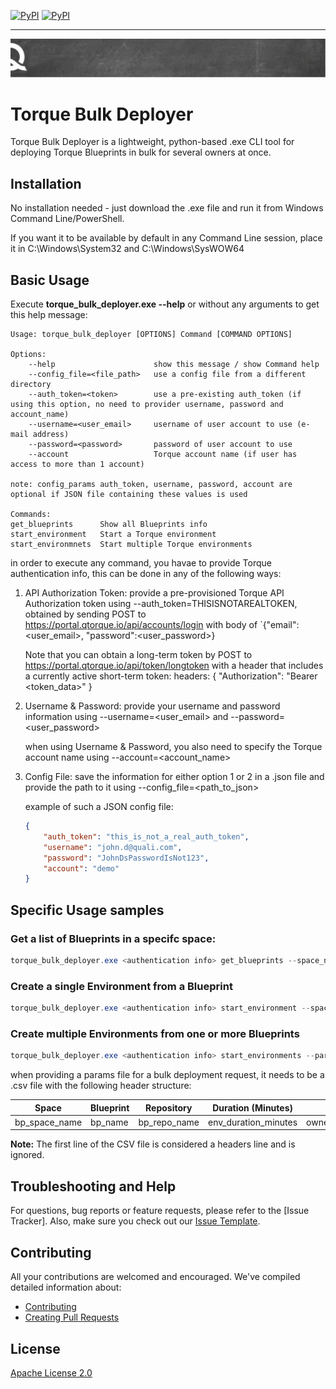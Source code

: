 [![PyPI](https://img.shields.io/pypi/pyversions/shellfoundry.svg?maxAge=2592000)]() [![PyPI](https://img.shields.io/pypi/v/shellfoundry.svg?maxAge=2592000)]()

---

![quali](quali.png)

# Torque Bulk Deployer
Torque Bulk Deployer is a lightweight, python-based .exe CLI tool for deploying Torque Blueprints in bulk for several owners at once. 

## **Installation**
No installation needed - just download the .exe file and run it from Windows Command Line/PowerShell. 

If you want it to be available by default in any Command Line session, place it in C:\Windows\System32 and C:\Windows\SysWOW64  

## **Basic Usage**

Execute **torque_bulk_deployer.exe --help** or without any arguments to get this help message:

```
Usage: torque_bulk_deployer [OPTIONS] Command [COMMAND OPTIONS]

Options:
    --help                      show this message / show Command help
    --config_file=<file_path>   use a config file from a different directory
    --auth_token=<token>        use a pre-existing auth_token (if using this option, no need to provider username, password and account_name)
    --username=<user_email>     username of user account to use (e-mail address)
    --password=<password>       password of user account to use 
    --account                   Torque account name (if user has access to more than 1 account)

note: config_params auth_token, username, password, account are optional if JSON file containing these values is used

Commands:
get_blueprints      Show all Blueprints info
start_environment   Start a Torque environment
start_environmnets  Start multiple Torque environments
```

in order to execute any command, you havae to provide Torque authentication info, this can be done in any of the following ways:
1. API Authorization Token: provide a pre-provisioned Torque API Authorization token using --auth_token=THISISNOTAREALTOKEN, obtained by sending POST to https://portal.qtorque.io/api/accounts/login with body of `{"email":<user_email>, "password":<user_password>}
    
    Note that you can obtain a long-term token by POST to https://portal.qtorque.io/api/token/longtoken with a header that includes a currently active short-term token: headers: { "Authorization": "Bearer <token_data>" }
2. Username & Password: provide your username and password information using --username=<user_email> and --password=<user_password>

    when using Username & Password, you also need to specify the Torque account name using --account=<account_name>
3. Config File: save the information for either option 1 or 2 in a .json file and provide the path to it using --config_file=<path_to_json>

    example of such a JSON config file:
    ```JSON
    {
        "auth_token": "this_is_not_a_real_auth_token",
        "username": "john.d@quali.com",
        "password": "JohnDsPasswordIsNot123",
        "account": "demo"
    }
    ```

## **Specific Usage samples**

### **Get a list of Blueprints in a specifc space:**
```powershell
torque_bulk_deployer.exe <authentication info> get_blueprints --space_name=<space_name> --published_only=true|false
```

### **Create a single Environment from a Blueprint**
```powershell
torque_bulk_deployer.exe <authentication info> start_environment --space_name=<space_name> --blueprint=<blueprint_name> --source_repo=<blueprint_source_repo> --owner=<owner_email> --inputs=<environmeent_input_values> --duration=<duration_in_minutes>
```

### **Create multiple Environments from one or more Blueprints**
```powershell
torque_bulk_deployer.exe <authentication info> start_environments --params_file=<my_csv_file_path> 
```

when providing a params file for a bulk deployment request, it needs to be a .csv file with the following header structure:

| Space         | Blueprint | Repository   | Duration (Minutes)   | Owners                   | Inputs     | 
| -----         | --------- | ----------   | ------------------   | ------                   | ------     | 
| bp_space_name | bp_name   | bp_repo_name | env_duration_minutes | owner_emails_;_separated | env_inputs | 

**Note:** The first line of the CSV file is considered a headers line and is ignored.

## Troubleshooting and Help

For questions, bug reports or feature requests, please refer to the [Issue Tracker]. Also, make sure you check out our [Issue Template](.github/issue_template.md).

## Contributing


All your contributions are welcomed and encouraged.  We've compiled detailed information about:

* [Contributing](.github/contributing.md)
* [Creating Pull Requests](.github/pull_request_template.md)


## License
[Apache License 2.0](https://github.com/QualiSystems/shellfoundry/blob/master/LICENSE)
